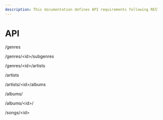```yaml
---
description: This documentation defines API requirements following REST best practices.
---
```


# API

/genres

/genres/\<id>/subgenres

/genres/\<id>/artists



/artists

/artists/\<id>/albums



/albums/

/albums/\<id>/



/songs/\<id>



